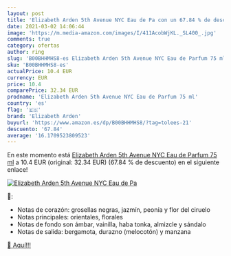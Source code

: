 ```yaml
---
layout: post
title: 'Elizabeth Arden 5th Avenue NYC Eau de Pa con un 67.84 % de descuento'
date: 2021-03-02 14:06:44
image: 'https://m.media-amazon.com/images/I/411AcobWjKL._SL400_.jpg'
comments: true
category: ofertas
author: ring
slug: 'B00BHHMHS8-es Elizabeth Arden 5th Avenue NYC Eau de Parfum 75 ml'
sku: 'B00BHHMHS8-es'
actualPrice: 10.4 EUR
currency: EUR
price: 10.4
comparePrice: 32.34 EUR
prodname: 'Elizabeth Arden 5th Avenue NYC Eau de Parfum 75 ml'
country: 'es'
flag: '🇪🇸'
brand: 'Elizabeth Arden'
buyurl: 'https://www.amazon.es/dp/B00BHHMHS8/?tag=tolees-21'
descuento: '67.84'
average: '16.1709523809523'
---
```


En este momento está [Elizabeth Arden 5th Avenue NYC Eau de Parfum 75 ml](https://www.amazon.es/dp/B00BHHMHS8/?tag=tolees-21) a 10.4 EUR (original: 32.34 EUR) (67.84 %  de descuento) en el siguiente enlace!

[![Elizabeth Arden 5th Avenue NYC Eau de Pa](https://m.media-amazon.com/images/I/411AcobWjKL._SL400_.jpg)](https://www.amazon.es/dp/B00BHHMHS8/?tag=tolees-21)

🔎:

- Notas de corazón: grosellas negras, jazmín, peonía y flor del ciruelo
- Notas principales: orientales, florales
- Notas de fondo son ámbar, vainilla, haba tonka, almizcle y sándalo
- Notas de salida: bergamota, durazno (melocotón) y manzana

[🛒 Aquí!!!](https://www.amazon.es/dp/B00BHHMHS8/?tag=tolees-21)
